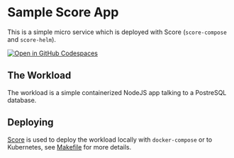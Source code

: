 # Sample Score App

This is a simple micro service which is deployed with Score (`score-compose` and `score-helm`).

[![Open in GitHub Codespaces](https://github.com/codespaces/badge.svg)](https://codespaces.new/score-spec/sample-score-app)

## The Workload

The workload is a simple containerized NodeJS app talking to a PostreSQL database.

## Deploying

[Score](https://score.dev/) is used to deploy the workload locally with `docker-compose` or to Kubernetes, see [Makefile](Makefile) for more details.
